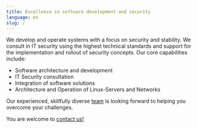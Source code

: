 ```yaml
---
title: Excellence in software development and security
language: en
slug: /
---
```


We develop and operate systems with a focus on security and stability. We consult in IT security using the highest technical standards and support for the implementation and rollout of security concepts. Our core capabilities include:

* Software architecture and development
* IT Security consultation
* Integration of software solutions
* Architecture and Operation of Linux-Servers and Networks

Our experienced, skillfully diverse [team](/team/) is looking forward to helping you overcome your challenges.

You are welcome to [contact us!](/contact/)
